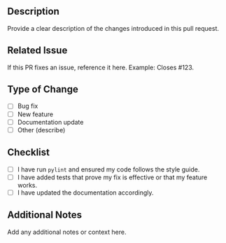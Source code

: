 ## Description
Provide a clear description of the changes introduced in this pull request.

## Related Issue
If this PR fixes an issue, reference it here. Example: Closes #123.

## Type of Change
- [ ] Bug fix
- [ ] New feature
- [ ] Documentation update
- [ ] Other (describe)

## Checklist
- [ ] I have run `pylint` and ensured my code follows the style guide.
- [ ] I have added tests that prove my fix is effective or that my feature works.
- [ ] I have updated the documentation accordingly.

## Additional Notes
Add any additional notes or context here.
